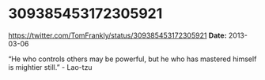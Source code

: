 # 309385453172305921
https://twitter.com/TomFrankly/status/309385453172305921
**Date:** 2013-03-06

“He who controls others may be powerful, but he who has mastered himself is mightier still.” - Lao-tzu

